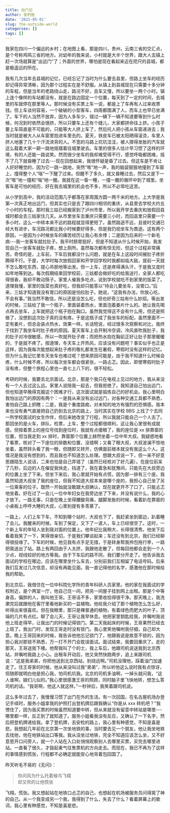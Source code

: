 ```yaml
---
title: 出门记
author: 张列弛
date: '2021-05-01'
slug: the-outside-world
categories: []
tags: []
---
```

我家在四川一个偏远的乡村；在地图上看，那是四川，贵州，云南三省的交汇点，是个号称鸡鸣三省的地方。对幼年的我来说，小村就是大半个世界，跟大人去镇上赶一次场就算是“出远门”了；外面的世界，哪怕是现在看起来近在咫尺的县城，都是极遥远的所在。   

我有几次当年去县城的记忆，已经忘记了当时为什么要去县里，但路上坐车的经历却记得异常清晰，因为那个过程实在是不舒服。从镇上到县城现在只需要十多分钟的车程，但是当年的老路绕山走，路况不好，且车又慢，所以要坐一两个小时。镇上连个像样的车站都没有，就是在路边固定一个位置，每天到了一定的时间，去城里的车就停在那里等人。那时候没有买票上车一说，都是上了车再有人过来收票钱。但上车谈何容易，一个破破的小型客车，四周都围满了人，而车上也早已坐满了。车下的人当然不放弃，因为人多车少，错过一辆下一辆不知道要等到什么时候，何况到时依然会很挤，所以只要车上还有个缝儿，大家都拼命往上挤。小孩子要上车简直是不可能的，只能等大人挤上车了，然后托人把小孩从车窗递进去；我当时就是被大人从车窗里抱进车里去的。夏天，铁皮车已被太阳晒得滚烫，车里人挤人地塞了几十个汗流浃背的人。不宽的马路上坑坑洼洼，被人撑得发胀的汽车就这么载着大家一颠一跳地摇摆着往城里驶去。车里的很多人估计早习惯了这样的环境，有的人还能一路说笑。然而很少坐车的我却难受得不行，感觉呼吸都困难，摇不了几下就昏睡了过去---现在回想起来，我很怀疑是昏了过去。但这车是不肯让人好好睡觉的，因为它一跳一跳地，突然“嘭”地一声，我的脑袋狠狠地撞到了车窗上，撞得整个人“嗡”一下醒了过来。但醒不了多久，就又昏睡过去，然后又是下一次“嘭”地一撞和“嗡”地一醒。我就在这一昏一睡，一撞一醒的循环中到了城里。坐客车是可怕的经历，好在我去城里的机会也不多，所以不必常吃这苦。   

从小学到高中，我的活动范围几乎都落在家周围方圆一两千米的地方。上大学是我第一次真正地出远门，但其实也只是去了跟四川相邻的重庆，从县里去学校大约五个小时的车程。那时我三姑已经搬家到了泸州市里，所以我开学去重庆和放假回县城时都会去三姑家住几天。从市里坐车去重庆只需要三小时，而回县里只需要一个多小时，这么一中转本来不远的路程就显得更短了。虽然路途不远，且彼时交通已经大有进步，车况路况都比我小时候要好得多，但是我仍视坐车为畏途。这有两个原因，一是因为小时候坐车的痛苦经历让我心有余悸；二是因为后来的一个新毛病---我一坐客车就拉肚子。我平时肠胃挺好，但是不知道从什么时候开始，我发现自己一坐客车就肚子疼，想上厕所。虽然每次都有惊无险，但这个过程非常痛苦。奇怪的是，上车前，下车后我都没什么问题，就是在车上这段时间被肚子疼折腾得不行。于是，大学时每次放假回家和开学回学校时我都如临大敌，提前一天就不怎么敢吃东西，提心吊胆地等出发。但一上车，还是疼得满头汗，于是我又度时如年地等到达。每次假期结束回学校前，三姑都会做好吃的给我送行，全家人都吃得很香，我却不敢动筷子。家里人催我多吃点，说到学校就吃不到家里的饭菜了。道理我懂，家里的饭菜也真好吃，但我却只能答以“待会儿要坐车，没胃口。”后来，三姑才知道我没有胃口的原因是怕拉肚子。她说，“这我有办法，你放心吃，不会有事。”我当然不敢信，所以还是没怎么吃，但也好奇三姑有什么妙招。等出发的时候，三姑给了我一个瓶子，里面装着热水，里面泡着姜片什么的。她让我先喝点再去坐车，上车就把这个瓶子抱在胸口。虽然我觉得这不会有什么用，但还是照做了，没想到这次肚子真的没有疼。于是这瓶子成了我坐车的标配，虽然里面不一定有姜片，但总会装点热水，效果一样。长话短说，经过很多次观察和对比，我终于找到了我坐车时肚子疼的原因。夏天客车上会开制冷空调，冷风直吹我肚子，我的肚子对冷很敏感，所以一吹就开肚子疼；而把热水抱在胸前正好让肚子那里暖暖的，于是就不疼了。按道理，冬天车上开热风，应该没有问题吧？事实似乎也正是这样，因为我每次能想起来肚子疼的敬礼都发生在暑假，寒假时没有这样的记忆。但为什么我记忆里冬天坐车也难过呢？想来原因可能是，由于我不知道什么时候会疼，什么时候不疼，所以每次坐车都会很紧张，一路忐忑。因此，即使寒假时肚子没有疼，但整个旅程心里也一直七上八下的，很不轻松。   

考研的时候，我要去北京面试。北京，那是个我只在电视上见过的地方，我从来没有一个人去过这么远。家里人说陪我一起去，但我拒绝了。我知道自己怕出远门，但也知道早晚得克服这个困难才行，这次面试就是锻炼自己的好机会。我心里明白我怕出远门的原因有两个：一是我从来没有出过远门，对各种交通工具都不熟悉，害怕自己路上抓瞎；二是，我是个重度路痴，对未知的地方有强烈的恐惧感。我本来也没有勇气直接把自己扔到去北京的路上，当时其实在学校 BBS 上找了个去同一所学校面试的女生作伴，但后来她改变了行程，所以我就只能自己一个人去了。那回坐的是火车，排队，检票，上车，整个过程都很顺利，这让我心里很有成就感。但按着票上的座位号找到座位时，我就有点傻眼了，我的座位是 xx 排靠窗的位置，但当我走到 xx 排时，靠窗那个位置上赫然坐着一位中年大叔。我疑惑地看了看票，核对了一下座位的排数和位置，没错啊；又看了眼大叔，大叔波澜不惊地坐着，虽然转头看了我一眼，但随即又转开，仿佛面前根本就没有我这么个人。这情况是我没有想到的，而且我也不知道怎么处理。想跟大叔说一下，但一来不好意思跟陌生人说话，二来也怕是自己弄错了（虽然已经核对了好几遍）。在座位前呆了几秒，后边的人在催促我快走，挡道了，我在着急和犹豫间，只能先在大叔旁边的位置上坐了下来。但坐下来后，我心里就开始有点慌，因为那一排有三个座，我虽然知道大叔坐了我的座位，但我不知道大叔本来是哪个座的，我担心自己坐了另一位乘客的位子。既然一开始就没敢跟大叔确认，现在就更开不了口了，只能忐忑地坐着。好在过了一会儿一位中年妇女在我旁边坐了下来，并没有说什么，我的心才放下。一路无事，只是在晚上坐得腰酸背痛，腿脚发胀的时候，看着趴在靠窗的小桌板上呼呼大睡的大叔，心里别提有多羡慕了。   

一路上，人们上车下车，不知到哪个站时，大叔也下了，我赶紧坐到窗边，趴着睡了会儿。我醒来的时候，车到了保定，又下了一波人，车上已经很空了。这时，一个新上车的年轻人坐到我对面的位置上。他年纪比我稍大，长得很清秀。他坐下后看着我笑了一下，笑得很亲切，于是我们攀谈起来；车还没有到北京，我们已经聊得很投缘了。下车的时候，他见我有点手足无措，于是转身帮我拎包拖行李，一路把我送出了站。路上有两回由于人太挤，我跟他走散了，但每回他都会走到一个人少点，视线较好的地方等我。由于下车后的路不同，我们要分开走了。他告诉我去面试的学校在哪边，应该在哪里坐什么车去，分别前我们互相留了电话号码。后来我们互发过几次信息，却没有再能见面。我一直记得他的名字，感激他在那时候给我的帮助。   

到北京后，我借住在一位中科院化学所的青年科研人员家里。他的家在我面试的学校附近，是个两室一厅，他自己住一间，把另一间屋子挂到网上出租。那是个中等身高，偏胖的人，我叫他王哥。王哥话不多，家里收拾得很干净。那天晚上，我洗漱完后就跟他在客厅里看他新买的一盆植物。他给我介绍了那个植物怎么怎么好，听得出来很喜欢。但在我眼里，那只是棵普通的植物，有着绿色而肥大的叶子，顶端的几片有点红。聊了会儿天，王哥让我早休息。他把家里钥匙给我，并嘱咐我说他上班走得早，让我出门的时候记得锁门。第二天我起床的时候，王哥果然已经去上班了。我出门时，发现王哥走时没有锁门。我心里笑他嘱咐我仔细，自己却大意。晚上王哥回来的时候，我告诉他他忘记锁门了，他跟我说是故意不锁的，因为担心我对那锁不熟悉，万一打不开门会耽误面试。面试结束，我要回重庆了。走的那天，王哥送我下楼。他帮我叫了个的士，我上车后，他跟司机说送我到北京西站，并嘱咐我路上小心。出租车开动后，他又突然快跑两步，追上来跟司机说：“这是我弟弟，你把他送到北京西站，别绕远啊。”司机没理他，踩着油门加速走了。住王哥家的时候，他从来没叫过我“弟弟”，所以听他这么说时我有点惊讶，但随即就明白他是担心我，怕司机坑我。北京的司机多油啊，一掉头就问我，“这人谁啊，娘们儿似的。”我心里很感激王哥的照顾，同时脑子里飞快地转，想怎么答司机的话。“我哥啊，他这人就这样。”一秒钟后，我笑着跟司机说。   


这么多年过去了，我慢慢习惯了出门在外的生活。有一次回国，在名古屋机场办登记手续时，服务小姐拿我的护照打出登机牌后跟我确认“你是从 xxx 转机吧？”我愣住了，因为我买票的时候虽然知道要中转，但从来就没有留意中转站是哪里---哪里都一样，反正到了就知道了。服务小姐看我没有反应，又确认了一下名字，然后把登机牌递给我。拿了登机牌，去安检的路上，我心里有种感觉，不知是喜是悲。我想起几年前在北京第一次坐地铁的事，当时要去见一个朋友，他让我坐地铁去找他，他在地铁站出口等我。我从没坐过地铁，完全不知道应该怎么坐，又不好意思开口问旁人，就一个人站在入口处悄悄观察别人去哪里买票，买完去哪里进站。一直看了很久，才鼓起勇气往售票机的方向走去。而现在，我已不再为了这样的事情感到慌张，行程都不必确定就能安心地背着包回国了。      

昨天听毛不易的《无问》：

> 你问风为什么托着候鸟飞翔  
却又吹的让他慌张

飞翔，慌张。我又想起站在地铁口忐忑的自己，也想起在机场被服务员问得晃了神的自己。从一个我变成另一个我，我得到了什么，失去了什么？看着屏幕上的歌词，我心里有种感觉，不知是喜是悲。  








